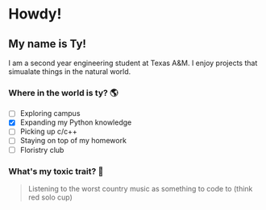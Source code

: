 # Howdy!
## My name is Ty!

I am a second year engineering student at Texas A&M. I enjoy projects that simualate things in the natural world.

### Where in the world is ty? 🌎

- [ ] Exploring campus
- [x] Expanding my Python knowledge
- [ ] Picking up c/c++
- [ ] Staying on top of my homework
- [ ] Floristry club

### What's my toxic trait? 🚩
> Listening to the worst country music as something to code to (think red solo cup)
